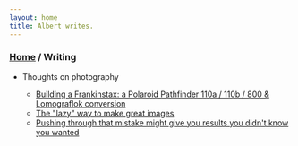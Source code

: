 ```yaml
---
layout: home
title: Albert writes.
---
```


<h3><a href="/">Home</a> / Writing</h3>

- Thoughts on photography

	- [Building a Frankinstax: a Polaroid Pathfinder 110a / 110b / 800 & Lomograflok conversion](/writing/ph/110conversion.html)
	- [The "lazy" way to make great images](/writing/ph/lazy_way.html)
	- [Pushing through that mistake might give you results you didn't know you wanted](/writing/ph/trip35_sr_mistake.html)
	
	
<!--
	- [The utter frustration and unexpected joy of finishing a project: building (and using) a Panomicron Oxygen](/writing/ph/oxygen_build.html)
    - [What large format has taught me about life and what I want from it](/writing/ph/large_format_m.html)
	- [The utter frustration and unexpected joy of finishing a project](/writing/ph/converting_polaroid.html)
-->
